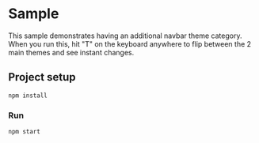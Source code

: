 # Sample

This sample demonstrates having an additional navbar theme category.
When you run this, hit "T" on the keyboard anywhere to flip between the 2 main themes and see instant changes.

## Project setup

```
npm install
```

### Run

```
npm start
```
